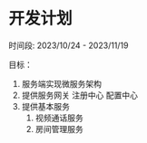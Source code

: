 # 开发计划

时间段: 2023/10/24 - 2023/11/19

目标：

1. 服务端实现微服务架构
2. 提供服务网关 注册中心 配置中心
3. 提供基本服务
   1. 视频通话服务
   2. 房间管理服务
